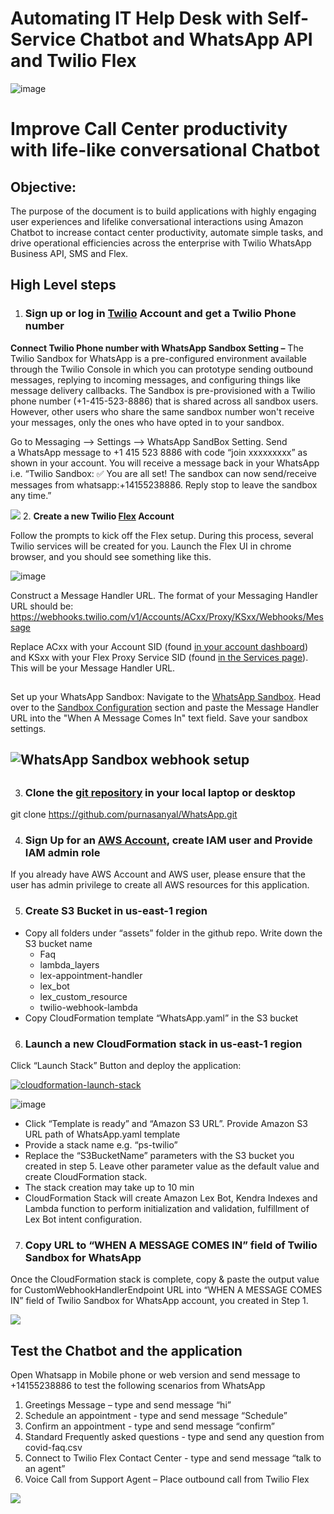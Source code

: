 # **Automating IT Help Desk with Self-Service Chatbot and WhatsApp API and Twilio Flex**
![image](https://user-images.githubusercontent.com/40875938/133207274-b0d401dd-7a1a-407f-9b2e-7217a9f1206e.png)


# **Improve Call Center productivity with life-like conversational Chatbot**
## **Objective:** 
The purpose of the document is to build applications with highly engaging user experiences and lifelike conversational interactions using Amazon Chatbot to increase contact center productivity, automate simple tasks, and drive operational efficiencies across the enterprise with Twilio WhatsApp Business API, SMS and Flex.

## **High Level steps**
1. ### Sign up or log in  [Twilio](https://www.twilio.com/console) Account and get a Twilio Phone number
**Connect Twilio Phone number with WhatsApp Sandbox Setting –** The Twilio Sandbox for WhatsApp is a pre-configured environment available through the Twilio Console in which you can prototype sending outbound messages, replying to incoming messages, and configuring things like message delivery callbacks. The Sandbox is pre-provisioned with a Twilio phone number (+1-415-523-8886) that is shared across all sandbox users. However, other users who share the same sandbox number won't receive your messages, only the ones who have opted in to your sandbox.

Go to Messaging --> Settings -->  WhatsApp SandBox Setting. Send a WhatsApp message to +1 415 523 8886 with code “join xxxxxxxxx” as shown in your account. You will receive a message back in your WhatsApp i.e. “Twilio Sandbox: ✅ You are all set! The sandbox can now send/receive messages from whatsapp:+14155238886. Reply stop to leave the sandbox any time.”

![](Aspose.Words.d672e59f-f91e-4ac4-b704-f109e33c8b96.002.png)
2. **Create a new Twilio [Flex](https://www.twilio.com/console/projects/create?g=/console/flex/setup&t=96e837a3b43a8c7981af899eaae92b968887485e3f454d330a821ab7c8738d5e) Account**

Follow the prompts to kick off the Flex setup. During this process, several Twilio services will be created for you. Launch the Flex UI in chrome browser, and you should see something like this.

![image](https://user-images.githubusercontent.com/40875938/133193617-27698464-de75-409d-b293-9ec17f9ae276.png)

Construct a Message Handler URL. The format of your Messaging Handler URL should be:
https://webhooks.twilio.com/v1/Accounts/ACxx/Proxy/KSxx/Webhooks/Message

Replace ACxx with your Account SID (found [in your account dashboard](https://www.twilio.com/console)) and KSxx with your Flex Proxy Service SID (found [in the Services page](https://www.twilio.com/console/proxy/services)). This will be your Message Handler URL.
##
Set up your WhatsApp Sandbox:   Navigate to the [WhatsApp Sandbox](https://www.twilio.com/console/sms/whatsapp/sandbox).  Head over to the [Sandbox Configuration](https://www.twilio.com/console/sms/whatsapp/sandbox) section and paste the Message Handler URL into the "When A Message Comes In" text field. Save your sandbox settings.
## ![WhatsApp Sandbox webhook setup](https://twilio-cms-prod.s3.amazonaws.com/images/jRf5uNLU\_ma2REupARpo-\_FhZNmLXoFMc5e2QSfpiR1pII.width-800.png)
##
3. ### Clone the [git repository](https://github.com/purnasanyal/WhatsApp.git) in your local laptop or desktop

git clone <https://github.com/purnasanyal/WhatsApp.git>

4. ### Sign Up for an [AWS Account](https://docs.aws.amazon.com/lexv2/latest/dg/gs-account.html), create IAM user and Provide IAM admin role

If you already have AWS Account and AWS user, please ensure that the user has admin privilege to create all AWS resources for this application.

5. ### Create S3 Bucket in us-east-1 region
- Copy all folders under “assets” folder in the github repo. Write down the S3 bucket name
  - Faq
  - lambda\_layers
  - lex-appointment-handler
  - lex\_bot
  - lex\_custom\_resource
  - twilio-webhook-lambda
- Copy CloudFormation template “WhatsApp.yaml” in the S3 bucket

6. ### Launch a new CloudFormation stack in us-east-1 region

Click “Launch Stack” Button and deploy the application:

[![cloudformation-launch-stack](https://s3.amazonaws.com/cloudformation-examples/cloudformation-launch-stack.png)](https://console.aws.amazon.com/cloudformation/home?region=us-east-1#/stacks/create/template)

![image](https://user-images.githubusercontent.com/40875938/133193922-9d5fc723-e8ea-40ea-b3c3-ad5170fcad3c.png)

- Click “Template is ready” and “Amazon S3 URL”. Provide Amazon S3 URL path of  WhatsApp.yaml template
- Provide a stack name e.g. “ps-twilio”
- Replace the “S3BucketName” parameters with the S3 bucket you created in step 5. Leave other parameter value as the default value and create CloudFormation stack.
- The stack creation may take up to 10 min
- CloudFormation Stack will create Amazon Lex Bot, Kendra Indexes and Lambda function to perform initialization and validation, fulfillment of Lex Bot intent configuration.
7. ### Copy URL to “WHEN A MESSAGE COMES IN” field of Twilio Sandbox for WhatsApp

Once the CloudFormation stack is complete, copy & paste the output value for CustomWebhookHandlerEndpoint URL into “WHEN A MESSAGE COMES IN” field of Twilio Sandbox for WhatsApp account, you created in Step 1. 

![](Aspose.Words.d672e59f-f91e-4ac4-b704-f109e33c8b96.005.png)


## **Test the Chatbot and the application**
Open Whatsapp in Mobile phone or web version and send message to +14155238886  to test the following scenarios from WhatsApp

1. Greetings Message – type and send message  “hi” 
1. Schedule an appointment -  type and send message  “Schedule”
1. Confirm an appointment  - type and send message  “confirm”
1. Standard Frequently asked questions - type and send any question from covid-faq.csv
1. Connect to Twilio Flex Contact Center - type and send message  “talk to an agent”
1. Voice Call from Support Agent – Place outbound call from Twilio Flex

![](Aspose.Words.d672e59f-f91e-4ac4-b704-f109e33c8b96.006.png)
